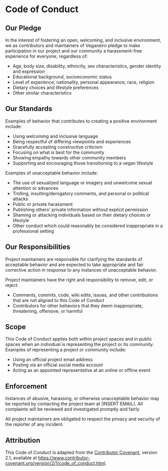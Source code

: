 # Code of Conduct

## Our Pledge

In the interest of fostering an open, welcoming, and inclusive environment, we as contributors and maintainers of Veganeiro pledge to make participation in our project and our community a harassment-free experience for everyone, regardless of:

- Age, body size, disability, ethnicity, sex characteristics, gender identity and expression
- Educational background, socioeconomic status
- Level of experience, nationality, personal appearance, race, religion
- Dietary choices and lifestyle preferences
- Other similar characteristics

## Our Standards

Examples of behavior that contributes to creating a positive environment include:

- Using welcoming and inclusive language
- Being respectful of differing viewpoints and experiences
- Gracefully accepting constructive criticism
- Focusing on what is best for the community
- Showing empathy towards other community members
- Supporting and encouraging those transitioning to a vegan lifestyle

Examples of unacceptable behavior include:

- The use of sexualized language or imagery and unwelcome sexual attention or advances
- Trolling, insulting/derogatory comments, and personal or political attacks
- Public or private harassment
- Publishing others' private information without explicit permission
- Shaming or attacking individuals based on their dietary choices or lifestyle
- Other conduct which could reasonably be considered inappropriate in a professional setting

## Our Responsibilities

Project maintainers are responsible for clarifying the standards of acceptable behavior and are expected to take appropriate and fair corrective action in response to any instances of unacceptable behavior.

Project maintainers have the right and responsibility to remove, edit, or reject:
- Comments, commits, code, wiki edits, issues, and other contributions that are not aligned to this Code of Conduct
- Contributors for other behaviors that they deem inappropriate, threatening, offensive, or harmful

## Scope

This Code of Conduct applies both within project spaces and in public spaces when an individual is representing the project or its community. Examples of representing a project or community include:
- Using an official project email address
- Posting via an official social media account
- Acting as an appointed representative at an online or offline event

## Enforcement

Instances of abusive, harassing, or otherwise unacceptable behavior may be reported by contacting the project team at [INSERT EMAIL]. All complaints will be reviewed and investigated promptly and fairly.

All project maintainers are obligated to respect the privacy and security of the reporter of any incident.

## Attribution

This Code of Conduct is adapted from the [Contributor Covenant](https://www.contributor-covenant.org), version 2.1, available at https://www.contributor-covenant.org/version/2/1/code_of_conduct.html.
